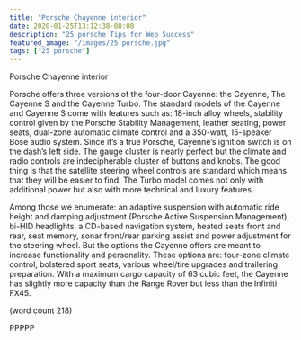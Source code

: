 ```yaml
---
title: "Porsche Chayenne interior"
date: 2020-01-25T13:12:38-08:00
description: "25 porsche Tips for Web Success"
featured_image: "/images/25 porsche.jpg"
tags: ["25 porsche"]
---
```


Porsche Chayenne interior


Porsche offers three versions of the four-door Cayenne: the Cayenne, 
The Cayenne S and the Cayenne Turbo. The standard models of the Cayenne 
and Cayenne S come with features such as: 18-inch alloy wheels, 
stability control given by the Porsche Stability Management, leather 
seating, power seats, dual-zone automatic climate control and a 
350-watt, 15-speaker Bose audio system. Since it’s a true Porsche, 
Cayenne’s ignition switch is on the dash’s left side. The gauge 
cluster is nearly perfect but the climate and radio controls are 
indecipherable cluster of buttons and knobs. The good thing is that 
the satellite steering wheel controls are standard which means that 
they will be easier to find. The Turbo model comes not only with 
additional power but also with more technical and luxury features.
 
Among those we enumerate: an adaptive suspension with automatic 
ride height and damping adjustment (Porsche Active Suspension 
Management), bi-HID headlights, a CD-based navigation system, 
heated seats front and rear, seat memory, sonar front/rear parking 
assist and power adjustment for the steering wheel. But the options 
the Cayenne offers are meant to increase functionality and personality. 
These options are: four-zone climate control, bolstered sport seats, 
various wheel/tire upgrades and trailering preparation. With a maximum 
cargo capacity of 63 cubic feet, the Cayenne has slightly more capacity 
than the Range Rover but less than the Infiniti FX45.

(word count 218)

PPPPP

